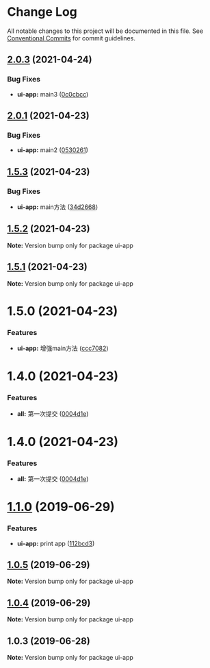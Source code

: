 # Change Log

All notable changes to this project will be documented in this file.
See [Conventional Commits](https://conventionalcommits.org) for commit guidelines.

## [2.0.3](https://github.com/303182519/test_monorepo/compare/v2.0.1...v2.0.3) (2021-04-24)


### Bug Fixes

* **ui-app:** main3 ([0c0cbcc](https://github.com/303182519/test_monorepo/commit/0c0cbcc))






## [2.0.1](https://github.com/303182519/test_monorepo/compare/v1.2.0...v2.0.1) (2021-04-23)


### Bug Fixes

* **ui-app:** main2 ([0530261](https://github.com/303182519/test_monorepo/commit/0530261))





## [1.5.3](https://github.com/303182519/test_monorepo/compare/ui-app@1.5.2...ui-app@1.5.3) (2021-04-23)


### Bug Fixes

* **ui-app:** main方法 ([34d2668](https://github.com/303182519/test_monorepo/commit/34d2668))





## [1.5.2](https://github.com/303182519/test_monorepo/compare/ui-app@1.5.1...ui-app@1.5.2) (2021-04-23)

**Note:** Version bump only for package ui-app





## [1.5.1](https://github.com/303182519/test_monorepo/compare/ui-app@1.5.0...ui-app@1.5.1) (2021-04-23)

**Note:** Version bump only for package ui-app





# 1.5.0 (2021-04-23)


### Features

* **ui-app:** 增强main方法 ([ccc7082](https://github.com/303182519/test_monorepo/commit/ccc7082))



# 1.4.0 (2021-04-23)


### Features

* **all:** 第一次提交 ([0004d1e](https://github.com/303182519/test_monorepo/commit/0004d1e))





# 1.4.0 (2021-04-23)


### Features

* **all:** 第一次提交 ([0004d1e](https://github.com/303182519/test_monorepo/commit/0004d1e))





# [1.1.0](https://github.com/hardfist/monorepo-starter/compare/ui-app@1.0.5...ui-app@1.1.0) (2019-06-29)


### Features

* **ui-app:** print app ([112bcd3](https://github.com/hardfist/monorepo-starter/commit/112bcd3))





## [1.0.5](https://github.com/hardfist/monorepo-starter/compare/ui-app@1.0.4...ui-app@1.0.5) (2019-06-29)

**Note:** Version bump only for package ui-app





## [1.0.4](https://github.com/hardfist/monorepo-starter/compare/ui-app@1.0.3...ui-app@1.0.4) (2019-06-29)

**Note:** Version bump only for package ui-app





## 1.0.3 (2019-06-28)

**Note:** Version bump only for package ui-app
